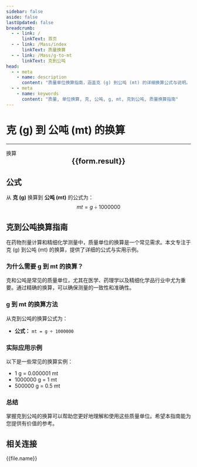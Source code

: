 ```yaml
---
sidebar: false
aside: false
lastUpdated: false
breadcrumb:
  - - link: /
      linkText: 首页
  - - link: /Mass/index
      linkText: 质量换算
  - - link: /Mass/g-to-mt
      linkText: 克到公吨
head:
  - - meta
    - name: description
      content: "质量单位换算指南，涵盖克 (g) 到公吨 (mt) 的详细换算公式与说明。"
  - - meta
    - name: keywords
      content: "质量, 单位换算, 克, 公吨, g, mt, 克到公吨, 质量换算指南"
---
```

# 克 (g) 到 公吨 (mt) 的换算
---
<script setup>
import { onMounted, reactive, inject, ref } from 'vue'
import { NButton, NForm, NFormItem, NInput, NInputNumber, NSelect, NCard, useMessage,NGrid ,NGi } from 'naive-ui'
import { defineClientComponent } from 'vitepress'
import { Mass } from '../files';

const convert = inject('convert')

const form = reactive({
  number: null,
  result: '',
})

const convertHandler = () => {
  if (form.number !== null && !isNaN(form.number)) {
    const convertedValue = parseFloat(form.number) / 1000000
    form.result = `${form.number}g = ${convertedValue.toFixed(6)}mt`
  } else {
    form.result = '请输入有效的数值。'
  }
}
</script>

<n-form size="large" :model="form">
  <n-form-item label="克 (g)">
    <n-input-number v-model:value="form.number" placeholder="输入克" style="width: 100%" />
  </n-form-item>
  <n-form-item>
    <n-button type="info" @click="convertHandler" block>换算</n-button>
  </n-form-item>
</n-form>

<n-card  embedded :bordered="false" hoverable>
  <div  style="text-align:center;font-size:20px;">
    <strong>{{form.result}}</strong>
  </div>
</n-card>

## 公式

从 **克 (g)** 换算到 **公吨 (mt)** 的公式为：
$$ mt = g \div 1000000 $$

## 克到公吨换算指南

在药物剂量计算和精细化学测量中，质量单位的换算是一个常见需求。本文专注于克 (g) 到公吨 (mt) 的换算，提供了详细的公式与实用示例。

### 为什么需要 g 到 mt 的换算？

克和公吨是常见的质量单位，尤其在医学、药理学以及精细化学品行业中尤为重要。通过精确的换算，可以确保测量的一致性和准确性。

### g 到 mt 的换算方法

从克到公吨的换算公式为：

- **公式：** `mt = g ÷ 1000000`

### 实际应用示例

以下是一些常见的换算实例：

- 1 g = 0.000001 mt
- 1000000 g = 1 mt
- 500000 g = 0.5 mt

### 总结

掌握克到公吨的换算可以帮助您更好地理解和使用这些质量单位。希望本指南能为您提供有价值的参考。

## 相关连接
<n-grid x-gap="12" :cols="2">
  <n-gi v-for="(file, index) in Mass" :key="index">
    <n-button
      text
      tag="a"
      :href="file.path"
      type="info"
    >
      {{file.name}}
    </n-button>
  </n-gi>
</n-grid>